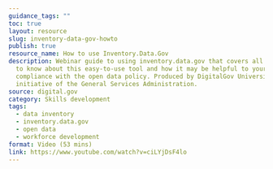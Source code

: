 ```yaml
---
guidance_tags: ""
toc: true
layout: resource
slug: inventory-data-gov-howto
publish: true
resource_name: How to use Inventory.Data.Gov
description: Webinar guide to using inventory.data.gov that covers all you need
  to know about this easy-to-use tool and how it may be helpful to your agency’s
  compliance with the open data policy. Produced by DigitalGov University, an
  initiative of the General Services Administration.
source: digital.gov
category: Skills development
tags:
  - data inventory
  - inventory.data.gov
  - open data
  - workforce development
format: Video (53 mins)
link: https://www.youtube.com/watch?v=ciLYjDsF4lo
---
```

